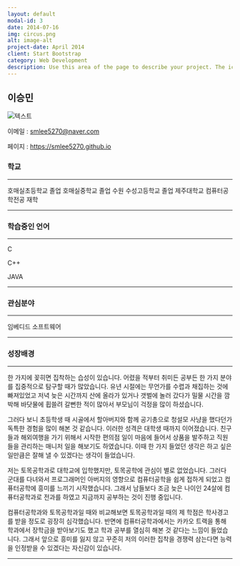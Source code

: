 ```yaml
---
layout: default
modal-id: 3
date: 2014-07-16
img: circus.png
alt: image-alt
project-date: April 2014
client: Start Bootstrap
category: Web Development
description: Use this area of the page to describe your project. The icon above is part of a free icon set by <a href="https://sellfy.com/p/8Q9P/jV3VZ/">Flat Icons</a>. On their website, you can download their free set with 16 icons, or you can purchase the entire set with 146 icons for only $12!
---
```







## 이승민

![텍스트](https://raw.githubusercontent.com/jeromelachaud/freelancer-theme/master/screenshot.png)


이메일 : smlee5270@naver.com

페이지 : <https://smlee5270.github.io>





### 학교
  
* * *
 호매실초등학교 졸업
 호매실중학교 졸업
 수원 수성고등학교 졸업
 제주대학교 컴퓨터공학전공 재학
* * *



### 학습중인 언어
  
 
* * *
 C

 C++

 JAVA
* * * 





### 관심분야
  

* * *
 임베디드 소프트웨어
* * *





### 성장배경
  

  
* * *
한 가지에 꽂히면 집착하는 습성이 있습니다. 
어렸을 적부터 취미든 공부든 한 가지 분야를 집중적으로 탐구할 때가 많았습니다. 
유년 시절에는 무언가를 수렵과 채집하는 것에 빠져있었고 저녁 늦은 시간까지 산에 올라가 있거나 
갯벌에 놀러 갔다가 밀물 시간을 깜박해 바닷물에 휩쓸려 갈뻔한 적이 많아서 부모님이 걱정을 많이 하셨습니다.



  그러다 보니 초등학생 때 시골에서 할아버지와 함께 공기총으로 청설모 사냥을 했다던가 독특한 경험을 많이 해본 것 같습니다. 
이러한 성격은 대학생 때까지 이어졌습니다. 친구들과 해외여행을 가기 위해서 시작한 편의점 일이
 마음에 들어서 상품을 발주하고 직원들을 관리하는 매니저 일을 해보기도 하였습니다. 
이때 한 가지 들었던 생각은 하고 싶은 일만큼은 잘해 낼 수 있겠다는 생각이 들었습니다. 



  저는 토목공학과로 대학교에 입학했지만, 토목공학에 관심이 별로 없었습니다. 
 그러다 군대를 다녀와서 프로그래머인 아버지의 영향으로 컴퓨터공학을 쉽게 접하게 되었고 컴퓨터공학에 흥미를 느끼기 시작했습니다. 
 그래서 남들보다 조금 늦은 나이인 24살에 컴퓨터공학과로 전과를 하였고 지금까지 공부하는 것이 진행 중입니다. 
 


  컴퓨터공학과와 토목공학과일 때와 비교해보면 토목공학과일 때의 
제 학점은 학사경고를 받을 정도로 굉장히 심각했습니다. 
반면에 컴퓨터공학과에서는 카카오 트랙을 통해 학과에서 장학금을 받아보기도 했고 학과 공부를 열심히 해본 것 같다는 느낌이 들었습니다. 
그래서 앞으로 흥미를 잃지 않고 꾸준히 저의 이러한 집착을 경쟁력 삼는다면 능력을 인정받을 수 있겠다는 자신감이 있습니다.  
* * *


